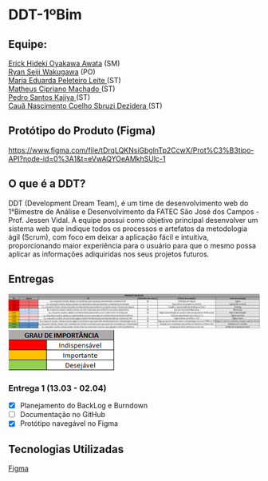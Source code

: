 # DDT-1ºBim

**<h2>Equipe: </h2>**
<a href="https://github.com/erickhoawata">Erick Hideki Oyakawa Awata</a> (SM) <br>
<a href="https://github.com/ryan-wakugawa">Ryan Seiji Wakugawa</a> (PO) <br>
<a href="https://github.com/Dudaleite08">Maria Eduarda Peleteiro Leite </a> (ST) <br>
<a href="https://github.com/cipriano1419">Matheus Cipriano Machado </a> (ST)  <br>
<a href="https://github.com/kajiyap">Pedro Santos Kajiya </a> (ST)  <br>
<a href="https://github.com/CauaDezidera">Cauã Nascimento Coelho Sbruzi Dezidera </a> (ST)  <br>

**<h2>Protótipo do Produto (Figma) </h2>**
https://www.figma.com/file/tDrqLQKNsiGbglnTp2CcwX/Prot%C3%B3tipo-API?node-id=0%3A1&t=eVwAQYOeAMkhSUlc-1 <br>

**<h2>O que é a DDT?</h2>**
DDT (Development Dream Team), é um time de desenvolvimento web do 1°Bimestre de Análise e Desenvolvimento da FATEC São José dos Campos - Prof. Jessen Vidal. A equipe possui como objetivo principal desenvolver  um  sistema  web que  indique  todos  os  processos  e  artefatos  da  metodologia  ágil (Scrum), com foco em deixar a aplicação fácil e intuitiva, proporcionando maior experiência para o usuário para que o mesmo possa aplicar as informações adiquiridas nos seus projetos futuros.

**<h2>Entregas</h2>**
![Backlog](src/backlog.png)
![legenda](src/legenda.png)
**<h3>Entrega 1 (13.03 - 02.04)</h3>**
- [x] Planejamento do BackLog e Burndown <br>
- [ ] Documentação no GitHub
- [x] Protótipo navegável no Figma

**<h2>Tecnologias Utilizadas</h2>**
<a href="https://www.figma.com/">Figma</a><br>
